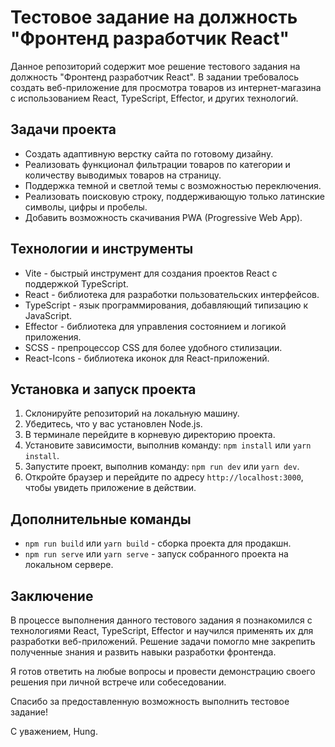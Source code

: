 # Тестовое задание на должность "Фронтенд разработчик React"

Данное репозиторий содержит мое решение тестового задания на должность "Фронтенд разработчик React". В задании требовалось создать веб-приложение для просмотра товаров из интернет-магазина с использованием React, TypeScript, Effector, и других технологий.

## Задачи проекта

- Создать адаптивную верстку сайта по готовому дизайну.
- Реализовать функционал фильтрации товаров по категории и количеству выводимых товаров на страницу.
- Поддержка темной и светлой темы с возможностью переключения.
- Реализовать поисковую строку, поддерживающую только латинские символы, цифры и пробелы.
- Добавить возможность скачивания PWA (Progressive Web App).

## Технологии и инструменты

- Vite - быстрый инструмент для создания проектов React с поддержкой TypeScript.
- React - библиотека для разработки пользовательских интерфейсов.
- TypeScript - язык программирования, добавляющий типизацию к JavaScript.
- Effector - библиотека для управления состоянием и логикой приложения.
- SCSS - препроцессор CSS для более удобного стилизации.
- React-Icons - библиотека иконок для React-приложений.

## Установка и запуск проекта

1. Склонируйте репозиторий на локальную машину.
2. Убедитесь, что у вас установлен Node.js.
3. В терминале перейдите в корневую директорию проекта.
4. Установите зависимости, выполнив команду: `npm install` или `yarn install`.
5. Запустите проект, выполнив команду: `npm run dev` или `yarn dev`.
6. Откройте браузер и перейдите по адресу `http://localhost:3000`, чтобы увидеть приложение в действии.

## Дополнительные команды

- `npm run build` или `yarn build` - сборка проекта для продакшн.
- `npm run serve` или `yarn serve` - запуск собранного проекта на локальном сервере.

## Заключение

В процессе выполнения данного тестового задания я познакомился с технологиями React, TypeScript, Effector и научился применять их для разработки веб-приложений. Решение задачи помогло мне закрепить полученные знания и развить навыки разработки фронтенда.

Я готов ответить на любые вопросы и провести демонстрацию своего решения при личной встрече или собеседовании.

Спасибо за предоставленную возможность выполнить тестовое задание!

С уважением,
Hung.